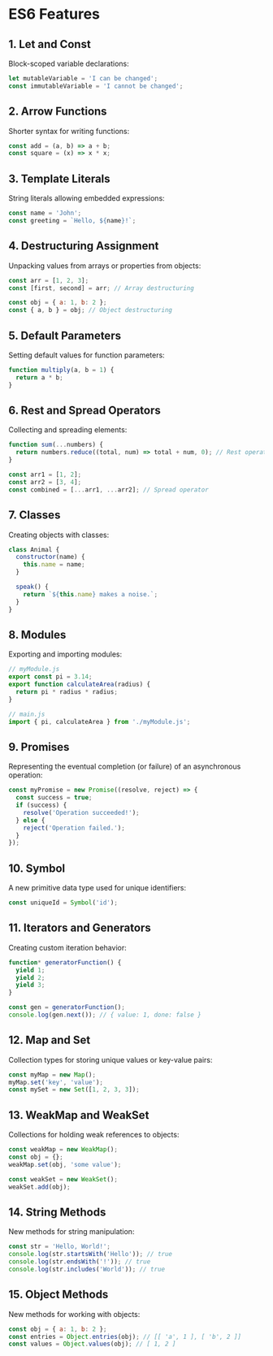 # ES6 Features

## 1. Let and Const

Block-scoped variable declarations:

```js
let mutableVariable = 'I can be changed';
const immutableVariable = 'I cannot be changed';
```

## 2. Arrow Functions

Shorter syntax for writing functions:

```js
const add = (a, b) => a + b;
const square = (x) => x * x;
```

## 3. Template Literals

String literals allowing embedded expressions:

```js
const name = 'John';
const greeting = `Hello, ${name}!`;
```

## 4. Destructuring Assignment

Unpacking values from arrays or properties from objects:

```js
const arr = [1, 2, 3];
const [first, second] = arr; // Array destructuring

const obj = { a: 1, b: 2 };
const { a, b } = obj; // Object destructuring
```

## 5. Default Parameters

Setting default values for function parameters:

```js
function multiply(a, b = 1) {
  return a * b;
}
```

## 6. Rest and Spread Operators

Collecting and spreading elements:

```js
function sum(...numbers) {
  return numbers.reduce((total, num) => total + num, 0); // Rest operator
}

const arr1 = [1, 2];
const arr2 = [3, 4];
const combined = [...arr1, ...arr2]; // Spread operator
```

## 7. Classes

Creating objects with classes:

```js
class Animal {
  constructor(name) {
    this.name = name;
  }

  speak() {
    return `${this.name} makes a noise.`;
  }
}
```

## 8. Modules

Exporting and importing modules:

```js
// myModule.js
export const pi = 3.14;
export function calculateArea(radius) {
  return pi * radius * radius;
}

// main.js
import { pi, calculateArea } from './myModule.js';
```

## 9. Promises

Representing the eventual completion (or failure) of an asynchronous operation:

```js
const myPromise = new Promise((resolve, reject) => {
  const success = true;
  if (success) {
    resolve('Operation succeeded!');
  } else {
    reject('Operation failed.');
  }
});
```

## 10. Symbol

A new primitive data type used for unique identifiers:

```js
const uniqueId = Symbol('id');
```

## 11. Iterators and Generators

Creating custom iteration behavior:

```js
function* generatorFunction() {
  yield 1;
  yield 2;
  yield 3;
}

const gen = generatorFunction();
console.log(gen.next()); // { value: 1, done: false }
```

## 12. Map and Set

Collection types for storing unique values or key-value pairs:

```js
const myMap = new Map();
myMap.set('key', 'value');
const mySet = new Set([1, 2, 3, 3]);
```

## 13. WeakMap and WeakSet

Collections for holding weak references to objects:

```js
const weakMap = new WeakMap();
const obj = {};
weakMap.set(obj, 'some value');

const weakSet = new WeakSet();
weakSet.add(obj);
```

## 14. String Methods

New methods for string manipulation:

```js
const str = 'Hello, World!';
console.log(str.startsWith('Hello')); // true
console.log(str.endsWith('!')); // true
console.log(str.includes('World')); // true
```

## 15. Object Methods

New methods for working with objects:

```js
const obj = { a: 1, b: 2 };
const entries = Object.entries(obj); // [[ 'a', 1 ], [ 'b', 2 ]]
const values = Object.values(obj); // [ 1, 2 ]
```
